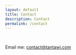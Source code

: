 ```yaml
---
layout: default
title: Contact
description: Contact
permalink: /contact
---
```

<br>

Email me: [contact@tantawi.com](contact@tantawi.com)

